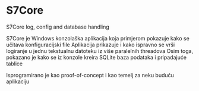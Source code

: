 # S7Core
S7Core log, config and database handling

S7Core je Windows konzolaška aplikacija koja primjerom pokazuje kako se učitava konfiguracijski file
Aplikacija prikazuje i kako ispravno se vrši logiranje u jednu tekstualnu datoteku iz više paralelnih threadova
Osim toga, pokazano je kako se iz konzole kreira SQLite baza podataka i pripadajuće tablice

Isprogramirano je kao proof-of-concept i kao temelj za neku buduću aplikaciju
